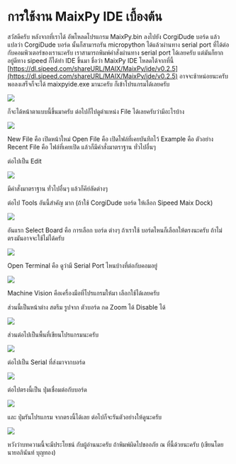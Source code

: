 # การใช้งาน MaixPy IDE เบื้องต้น

สวัสดีครับ หลังจากที่เราได้ อัพโหลดโปรแกรม MaixPy.bin ลงไปยัง CorgiDude บอร์ด แล้ว แปลว่า CorgiDude บอร์ด นั้นก็สามารถรัน micropython ได้แล้วผ่านทาง serial port ที่ได้ต่อกับคอมพิวเตอร์ของเรานะครับ เราสามารถพิมพ์คำสั่งผ่านทาง serial port ได้เลยครับ แต่มันก็ยากอยู่ดีทาง sipeed ก็ได้ทำ IDE ขึ้นมา ชื่อว่า MaixPy IDE โหลดได้จากที่นี้ [https://dl.sipeed.com/shareURL/MAIX/MaixPy/ide/v0.2.5](https://dl.sipeed.com/shareURL/MAIX/MaixPy/ide/v0.2.5) อาจจะช้าหน่อยนะครับ พอลงเสร็จก็จะได้ maixpyide.exe มานะครับ ก็เข้าโปรแกรมได้เลยครับ

![](https://ff.lnwfile.com/_/ff/_raw/vk/rb/a9.jpg)

ก็จะได้หน้าตาแบบนี้ขึ้นมาครับ
ต่อไปก็ไปดูตำแหน่ง File ได้เลยครับว่ามีอะไรบ้าง

![](https://ff.lnwfile.com/_/ff/_raw/cv/qg/pw.jpg)

New File คือ เปิดหน้าใหม่
Open File คือ เปิดไฟล์ที่เคยบันทึกไว้
Example คือ ตัวอย่าง
Recent File คือ ไฟล์ที่เคยเปิด
แล้วก็มีคำสั่งมาตราฐาน ทั่วไปอื่นๆ

ต่อไปเป็น Edit

![](https://ff.lnwfile.com/_/ff/_raw/dp/by/tu.jpg)

มีคำสั่งมาตราฐาน ทั่วไปอื่นๆ แล้วก็คีย์ลัดต่างๆ

ต่อไป Tools อันนี้สำคัญ มาก (ถ้าใช้ CorgiDude บอร์ด ให้เลือก Sipeed Maix Dock)

![](https://ff.lnwfile.com/_/ff/_raw/sy/wu/rk.jpg)

อันแรก Select Board คือ การเลือก บอร์ด ต่างๆ ถ้าเราใช้ บอร์ดไหนก็เลือกให้ตรงนะครับ ถ้าไม่ตรงมันอาจจะใช้ไม่ได้ครับ

![](https://ff.lnwfile.com/_/ff/_raw/sb/sq/z6.jpg)

Open Terminal คือ ดูว่ามี Serial Port ไหนบ้างที่ต่อกับคอมอยู่

![](https://ff.lnwfile.com/_/ff/_raw/gu/dj/lu.jpg)

Machine Vision คือเครื่องมือที่โปรแกรมให้มา เลือกใช้ได้เลยครับ

ส่วนนี้เป็นหน้าต่าง สตรีม รูปจาก ตัวบอร์ด กด Zoom ได้ Disable ได้

![](https://ff.lnwfile.com/_/ff/_raw/su/ye/s2.jpg)

ส่วนต่อไปเป็นพื้นที่เขียนโปรแกรมนะครับ

![](https://ff.lnwfile.com/_/ff/_raw/gq/fn/6e.jpg)

ต่อไปเป็น Serial ที่ส่งมาจากบอร์ด

![](https://ff.lnwfile.com/_/ff/_raw/2i/w2/1u.jpg)

ต่อไปตรงนี้เป็น ปุ่มเชื่อมต่อกับบอร์ด

![](https://ff.lnwfile.com/_/ff/_raw/io/tf/z4.jpg)

และ ปุ่มรันโปรแกรม จากตรงนี้ได้เลย
ต่อไปก็จะรันตัวอย่างให้ดูนะครับ

![](https://ff.lnwfile.com/_/ff/_raw/wm/6a/hn.jpg)

หวังว่าบทความนี้จะมีประโยชน์ กับผู้อ่านนะครับ ถ้าพิมพ์ผิดไปขออภัย ณ ที่นี้ด้วยนะครับ (เขียนโดย นายอภินันท์ บุญทอง)
